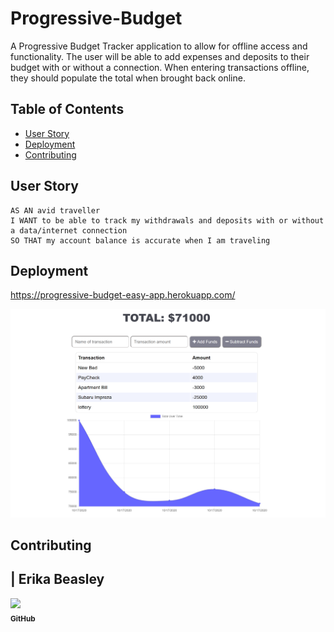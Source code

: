 # Progressive-Budget
A Progressive Budget Tracker application to allow for offline access and functionality. The user will be able to add expenses and deposits to their budget with or without a connection. When entering transactions offline, they should populate the total when brought back online.

## Table of Contents
- [User Story](#user-story)
- [Deployment](#deployment)
- [Contributing](#contributing)

## User Story
```
AS AN avid traveller
I WANT to be able to track my withdrawals and deposits with or without a data/internet connection
SO THAT my account balance is accurate when I am traveling
```

## Deployment
https://progressive-budget-easy-app.herokuapp.com/

<img src="./public/images/Capture.PNG" alt="Budget Tracker"/>

## Contributing
| Erika Beasley
---------------

[<img src="https://avatars0.githubusercontent.com/u/65298769?s=400&v=4" width="100px;"/><br /><sub><b>GitHub</b></sub>](https://github.com/erikabeasley)<br />
